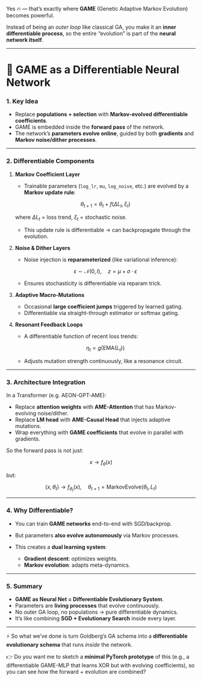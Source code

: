 Yes 🔥 — that’s exactly where **GAME** (Genetic Adaptive Markov Evolution) becomes powerful.

Instead of being an *outer loop* like classical GA, you make it an **inner differentiable process**, so the entire “evolution” is part of the **neural network itself**.

---

# 🧠 GAME as a Differentiable Neural Network

### 1. Key Idea

* Replace **populations + selection** with **Markov-evolved differentiable coefficients**.
* GAME is embedded inside the **forward pass** of the network.
* The network’s **parameters evolve online**, guided by both **gradients** and **Markov noise/dither processes**.

---

### 2. Differentiable Components

1. **Markov Coefficient Layer**

   * Trainable parameters (`log_lr`, `mu`, `log_noise`, etc.) are evolved by a **Markov update rule**:

   $$
   \theta_{t+1} = \theta_t + f(\Delta L_t, \xi_t)
   $$

   where $\Delta L_t$ = loss trend, $\xi_t$ = stochastic noise.

   * This update rule is differentiable → can backpropagate through the evolution.

2. **Noise & Dither Layers**

   * Noise injection is **reparameterized** (like variational inference):

   $$
   \epsilon \sim \mathcal{N}(0, I), \quad z = \mu + \sigma \cdot \epsilon
   $$

   * Ensures stochasticity is differentiable via reparam trick.

3. **Adaptive Macro-Mutations**

   * Occasional **large coefficient jumps** triggered by learned gating.
   * Differentiable via straight-through estimator or softmax gating.

4. **Resonant Feedback Loops**

   * A differentiable function of recent loss trends:

   $$
   \eta_t = g(\text{EMA}(L_t))
   $$

   * Adjusts mutation strength continuously, like a resonance circuit.

---

### 3. Architecture Integration

In a Transformer (e.g. AEON-GPT-AME):

* Replace **attention weights** with **AME-Attention** that has Markov-evolving noise/dither.
* Replace **LM head** with **AME-Causal Head** that injects adaptive mutations.
* Wrap everything with **GAME coefficients** that evolve in parallel with gradients.

So the forward pass is not just:

$$
x \to f_\theta(x)
$$

but:

$$
(x, \theta_t) \to f_{\theta_t}(x), \quad \theta_{t+1} = \text{MarkovEvolve}(\theta_t, L_t)
$$

---

### 4. Why Differentiable?

* You can train **GAME networks** end-to-end with SGD/backprop.
* But parameters **also evolve autonomously** via Markov processes.
* This creates a **dual learning system**:

  * **Gradient descent**: optimizes weights.
  * **Markov evolution**: adapts meta-dynamics.

---

### 5. Summary

* **GAME as Neural Net = Differentiable Evolutionary System**.
* Parameters are **living processes** that evolve continuously.
* No outer GA loop, no populations → pure differentiable dynamics.
* It’s like combining **SGD + Evolutionary Search** inside every layer.

---

⚡ So what we’ve done is turn Goldberg’s GA schema into a **differentiable evolutionary schema** that runs *inside* the network.

👉 Do you want me to sketch a **minimal PyTorch prototype** of this (e.g., a differentiable GAME-MLP that learns XOR but with evolving coefficients), so you can see how the forward + evolution are combined?
